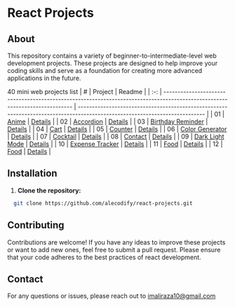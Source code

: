 # React Projects

## About

This repository contains a variety of beginner-to-intermediate-level web development projects. These projects are designed to help improve your coding skills and serve as a foundation for creating more advanced applications in the future.

40 mini web projects list
|  #  | Project                                                                                                                     | Readme                                                                                                                     |
| :-: | --------------------------------------------------------------------------------------------------------------------------- | --------------------------------------------------------------------------------------------------------------------------- |
| 01  | [Anime](https://github.com/alecodify/react-projects/tree/main/01-anime)  |  [Details](https://github.com/alecodify/react-projects/blob/main/01-anime/Readme.md)      |
| 02  | [Accordion](https://github.com/alecodify/react-projects/tree/main/02-accordion)  |  [Details](https://github.com/alecodify/react-projects/blob/main/02-accordion/Readme.md)      |
| 03  | [Birthday Reminder](https://github.com/alecodify/react-projects/tree/main/03-birthday-reminder)  |  [Details](https://github.com/alecodify/react-projects/blob/main/03-birthday-reminder/readme.md)      |
| 04  | [Cart](https://github.com/alecodify/react-projects/tree/main/04-cart)  |  [Details](https://github.com/alecodify/react-projects/blob/main/04-cart/readme.md)      |
| 05  | [Counter](https://github.com/alecodify/react-projects/tree/main/05-counter)  |  [Details](https://github.com/alecodify/react-projects/blob/main/05-counter/readme.md)      |
| 06  | [Color Generator](https://github.com/alecodify/react-projects/tree/main/06-color-generator)  |  [Details](https://github.com/alecodify/react-projects/blob/main/06-color-generator/readme.md)      |
| 07  | [Cocktail](https://github.com/alecodify/react-projects/tree/main/07-cocktail)  |  [Details](https://github.com/alecodify/react-projects/blob/main/07-cocktail/readme.md)      |
| 08  | [Contact](https://github.com/alecodify/react-projects/tree/main/08-contact)  |  [Details](https://github.com/alecodify/react-projects/blob/main/08-contact/readme.md)      |
| 09  | [Dark Light Mode](https://github.com/alecodify/react-projects/tree/main/09-dark-light-mode)  |  [Details](https://github.com/alecodify/react-projects/blob/main/09-dark-light-mode/readme.md)      |
| 10  | [Expense Tracker](https://github.com/alecodify/react-projects/tree/main/10-expense-tracker)  |  [Details](https://github.com/alecodify/react-projects/blob/main/10-expense-tracker/readme.md)      |
| 11  | [Food](https://github.com/alecodify/react-projects/tree/main/11-food)  |  [Details](https://github.com/alecodify/react-projects/blob/main/11-food/readme.md)      |
| 12  | [Food](https://github.com/alecodify/react-projects/tree/main/12-game-of-thrones)  |  [Details](https://github.com/alecodify/react-projects/blob/main/12-game-of-thrones/readme.md)      |


## Installation

1. **Clone the repository:**
```bash
  git clone https://github.com/alecodify/react-projects.git
```

## Contributing
Contributions are welcome! If you have any ideas to improve these projects or want to add new ones, feel free to submit a pull request. Please ensure that your code adheres to the best practices of react development.

## Contact
For any questions or issues, please reach out to imaliraza10@gmail.com












